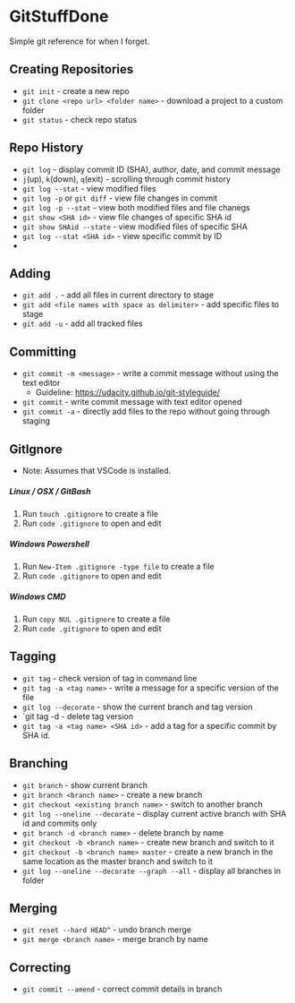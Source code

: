 # GitStuffDone
Simple git reference for when I forget.

## Creating Repositories
* `git init` - create a new repo
* `git clone <repo url> <folder name>` - download a project to a custom folder
* `git status` - check repo status

## Repo History
* `git log` - display commit ID (SHA), author, date, and commit message
* `j`(up), `k`(down), `q`(exit) - scrolling through commit history
* `git log --stat` - view modified files
* `git log -p` or `git diff` - view file changes in commit
* `git log -p --stat` - view both modified files and file chanegs
* `git show <SHA id>` - view file changes of specific SHA id
* `git show SHAid --state` - view modified files of specific SHA
* `git log --stat <SHA id>` - view specific commit by ID
* 
## Adding
* `git add .` - add all files in current directory to stage
* `git add <file names with space as delimiter>` - add specific files to stage
* `git add -u` - add all tracked files

## Committing
* `git commit -m <message>` - write a commit message without using the text editor
    * Guideline: https://udacity.github.io/git-styleguide/
* `git commit` - write commit message with text editor opened
* `git commit -a` - directly add files to the repo without going through staging

## GitIgnore
* Note: Assumes that VSCode is installed.
##### Linux / OSX / GitBash
1. Run `touch .gitignore` to create a file
2. Run `code .gitignore` to open and edit

##### Windows Powershell
1. Run `New-Item .gitignore -type file` to create a file
2. Run `code .gitignore` to open and edit

##### Windows CMD
1. Run `copy NUL .gitignore` to create a file
2. Run `code .gitignore` to open and edit

## Tagging
* `git tag` - check version of tag in command line
* `git tag -a <tag name>` - write a message for a specific version of the file
* `git log --decorate` - show the current branch and tag version
* `git tag -d <tag name> - delete tag version
* `git tag -a <tag name> <SHA id>` - add a tag for a specific commit by SHA id.

## Branching
* `git branch` - show current branch
* `git branch <branch name>` - create a new branch
* `git checkout <existing branch name>` - switch to another branch
* `git log --oneline --decorate` - display current active branch with SHA id and commits only
* `git branch -d <branch name>` - delete branch by name
* `git checkout -b <branch name>` - create new branch and switch to it
* `git checkout -b <branch name> master` - create a new branch in the same location as the master branch and switch to it
* `git log --oneline --decorate --graph --all` - display all branches in folder

## Merging
* `git reset --hard HEAD^` - undo branch merge
* `git merge <branch name>` - merge branch by name

## Correcting
* `git commit --amend` - correct commit details in branch
